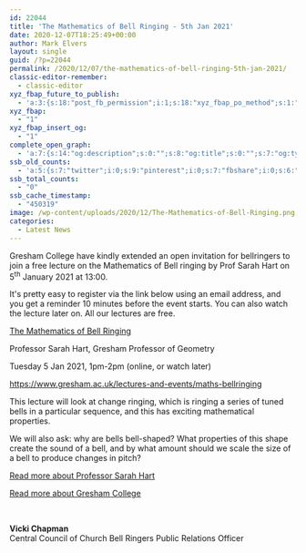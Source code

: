 ```yaml
---
id: 22044
title: 'The Mathematics of Bell Ringing - 5th Jan 2021'
date: 2020-12-07T18:25:49+00:00
author: Mark Elvers
layout: single
guid: /?p=22044
permalink: /2020/12/07/the-mathematics-of-bell-ringing-5th-jan-2021/
classic-editor-remember:
  - classic-editor
xyz_fbap_future_to_publish:
  - 'a:3:{s:18:"post_fb_permission";i:1;s:18:"xyz_fbap_po_method";s:1:"2";s:16:"xyz_fbap_message";s:62:"News item added to the CCCBR website: {POST_TITLE} {PERMALINK}";}'
xyz_fbap:
  - "1"
xyz_fbap_insert_og:
  - "1"
complete_open_graph:
  - 'a:7:{s:14:"og:description";s:0:"";s:8:"og:title";s:0:"";s:7:"og:type";s:0:"";s:12:"twitter:card";s:7:"summary";s:15:"twitter:creator";s:0:"";s:19:"twitter:description";s:0:"";s:8:"og:image";s:0:"";}'
ssb_old_counts:
  - 'a:5:{s:7:"twitter";i:0;s:9:"pinterest";i:0;s:7:"fbshare";i:0;s:6:"reddit";i:0;s:6:"tumblr";N;}'
ssb_total_counts:
  - "0"
ssb_cache_timestamp:
  - "450319"
image: /wp-content/uploads/2020/12/The-Mathematics-of-Bell-Ringing.png
categories:
  - Latest News
---
```

Gresham College have kindly extended an open invitation for bellringers to join a free lecture on the Mathematics of Bell ringing by Prof Sarah Hart on 5<sup>th</sup> January 2021 at 13:00.

It&apos;s pretty easy to register via the link below using an email address, and you get a reminder 10 minutes before the event starts. You can also watch the lecture later on. All our lectures are free.

[The Mathematics of Bell Ringing](https://www.gresham.ac.uk/lectures-and-events/maths-bellringing)

Professor Sarah Hart, Gresham Professor of Geometry

Tuesday 5 Jan 2021, 1pm-2pm (online, or watch later)

<https://www.gresham.ac.uk/lectures-and-events/maths-bellringing>

This lecture will look at change ringing, which is ringing a series of tuned bells in a particular sequence, and this has exciting mathematical properties.

We will also ask: why are bells bell-shaped? What properties of this shape create the sound of a bell, and by what amount should we scale the size of a bell to produce changes in pitch?

[Read more about Professor Sarah Hart](https://www.gresham.ac.uk/professors-and-speakers/professor-sarah-hart/)

[Read more about Gresham College](https://www.gresham.ac.uk/about/)

&nbsp;

**Vicki Chapman**  
Central Council of Church Bell Ringers Public Relations Officer
